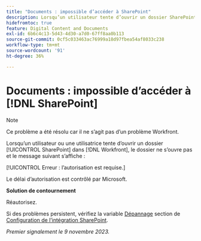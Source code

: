 ```yaml
---
title: "Documents : impossible d’accéder à SharePoint"
description: Lorsqu’un utilisateur tente d’ouvrir un dossier SharePoint dans Workfront, ce dossier ne s’ouvre pas et un message s’affiche.
hidefromtoc: true
feature: Digital Content and Documents
exl-id: 6b6c4c13-5d43-4d30-a7d0-67ff8aa0b113
source-git-commit: 0cf5c033463ac76999a18d97fbea54af8033c238
workflow-type: tm+mt
source-wordcount: '91'
ht-degree: 36%

---
```


# Documents : impossible d’accéder à [!DNL SharePoint]

<!--WF and WFP, article live for workaround-->

>[!NOTE]
>
>Ce problème a été résolu car il ne s’agit pas d’un problème Workfront.

Lorsqu’un utilisateur ou une utilisatrice tente d’ouvrir un dossier [!UICONTROL SharePoint] dans [!DNL Workfront], le dossier ne s’ouvre pas et le message suivant s’affiche :

[!UICONTROL Erreur : l’autorisation est requise.]

Le délai d’autorisation est contrôlé par Microsoft.

**Solution de contournement**

Réautorisez.

Si des problèmes persistent, vérifiez la variable [Dépannage](https://experienceleague.adobe.com/docs/workfront/using/administration-and-setup/configure-integrations/configure-sharepoint-integration.html#troubleshooting) section de [Configuration de l’intégration SharePoint](https://experienceleague.adobe.com/docs/workfront/using/administration-and-setup/configure-integrations/configure-sharepoint-integration.html).

_Premier signalement le 9 novembre 2023._
